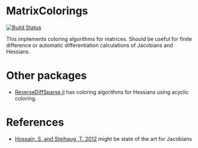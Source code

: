 # MatrixColorings

[![Build Status](https://travis-ci.org/mauro3/MatrixColorings.jl.svg?branch=master)](https://travis-ci.org/mauro3/MatrixColorings.jl)

This implements coloring algorithms for matrices.  Should be useful
for finite difference or automatic differentiation calculations of
Jacobians and Hessians.

# Other packages
- [ReverseDiffSparse.jl](https://github.com/mlubin/ReverseDiffSparse.jl/blob/master/src/coloring.jl)
  has coloring algorithms for Hessians using acyclic coloring.

# References
- [Hossain, S. and Steihaug, T. 2012](http://www.tandfonline.com/doi/abs/10.1080/10556788.2012.693927)
  might be state of the art for Jacobians
